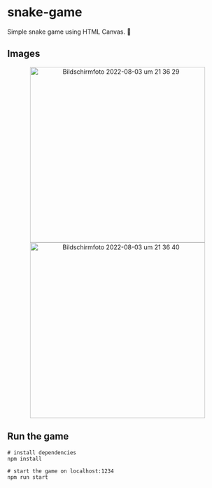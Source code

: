 # snake-game

Simple snake game using HTML Canvas. 🐍

## Images
<p align="center">
<img width="400" alt="Bildschirmfoto 2022-08-03 um 21 36 29" src="https://user-images.githubusercontent.com/67900846/182694704-471e0b81-bea1-4d03-b7a6-0fca06ee8041.png">
<img width="400" alt="Bildschirmfoto 2022-08-03 um 21 36 40" src="https://user-images.githubusercontent.com/67900846/182694710-640ad320-c512-43b3-b810-81957aa721c8.png">

</p>

## Run the game

```shell
# install dependencies
npm install

# start the game on localhost:1234
npm run start
```
